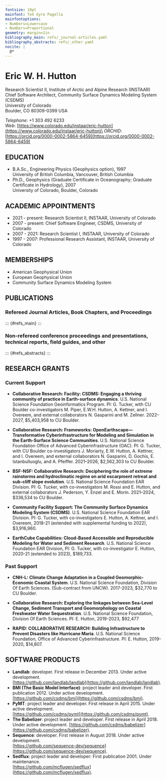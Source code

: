 ```yaml
---
fontsize: 10pt
mainfont: TeX Gyre Pagella
mainfontoptions:
- Numbers=Lowercase
- Numbers=Proportional
geometry: margin=1in
bibliography_main: refs/_journal-articles.yaml
bibliography_abstracts: refs/_other.yaml
nocite: |
  @*
---
```


# Eric W. H. Hutton

Research Scientist II, Institute of Arctic and Alpine Research (INSTAAR)\
Chief Software Architect, Community Surface Dynamics Modeling System (CSDMS)\
University of Colorado\
Boulder, CO 80309-0399 USA

*Telephone*: +1 303 492 6233\
*Web*: [https://www.colorado.edu/instaar/eric-hutton](https://www.colorado.edu/instaar/eric-hutton)\
*ORCHID*: [https://orcid.org/0000-0002-5864-6459](https://orcid.org/0000-0002-5864-6459)

## EDUCATION

*   B.A.Sc., Engineering Physics (Geophysics option), 1997\
    University of British Columbia, Vancouver, British Columbia
*   Ph.D., Geophysics (Graduate Certificate in Oceanography; Graduate
    Certificate in Hydrology), 2007\
    University of Colorado, Boulder, Colorado

## ACADEMIC APPOINTMENTS

*   2021 - present: Research Scientist II, INSTAAR, University of Colorado
*   2007 - present: Chief Software Engineer, CSDMS, University of Colorado
*   2007 - 2021: Research Scientist I, INSTAAR, University of Colorado
*   1997 - 2007: Professional Research Assistant, INSTAAR, University of Colorado


## MEMBERSHIPS

*   American Geophysical Union
*   European Geophysical Union
*   Community Surface Dynamics Modeling System


## PUBLICATIONS

### Refereed Journal Articles, Book Chapters, and Proceedings

::: {#refs_main}
:::

### Non-refereed conference proceedings and presentations, technical reports, field guides, and other

::: {#refs_abstracts}
:::


## RESEARCH GRANTS

### Current Support

*  **Collaborative Research: Facility: CSDMS: Engaging a thriving community of
   practice in Earth-surface dynamics**.
   U.S. National Science Foundation Geoinformatics Program.
   PI: G. Tucker, with CU Boulder co-investigators M. Piper, E.W.H. Hutton,
   A. Kettner, and I. Overeem, and external collaborators N. Gasparini
   and M. Zellner. 2022–2027, $5,403,958 to CU Boulder.

*  **Collaborative Research: Frameworks: OpenEarthscape—Transformative
   Cyberinfrastructure for Modeling and Simulation in the Earth-Surface Science
   Communities**.
   U.S. National Science Foundation Office of Advanced Cyberinfrastructure (OAC).
   PI: G. Tucker, with CU Boulder co-investigators J. Moriarty, E.W.
   Hutton, A. Kettner, and I. Overeem, and external collaborators N. Gasparini,
   D. Gochis, E. Istanbulluoglu, and A. Pfeiffer. 2021–2026, $2,562,303 to CU Boulder.

*  **BSF-NSF: Collaborative Research: Deciphering the role of extreme rainstorms
   and hydroclimatic regime on arid escarpment retreat and sub-cliff slope evolution**.
   U.S. National Science Foundation EAR Division.
   PI: G. Tucker, with co-investigators M. Rossi and E. Hutton, and external
   collaborators J. Pederson, Y. Enzel and E. Morin. 2021–2024, $336,534 to CU Boulder.

*  **Community Facility Support: The Community Surface Dynamics Modeling System
   (CSDMS)**.
   U.S. National Science Foundation EAR Division.
   PI: G. Tucker, with co-investigators E. Hutton, A. Kettner, and I. Overeem,
   2018-21 (extended with supplemental funding to 2022), $3,916,960.

*  **EarthCube Capabilities: Cloud-Based Accessible and Reproducible Modeling for
   Water and Sediment Research**.
   U.S. National Science Foundation EAR Division,
   PI: G. Tucker, with co-investigator E. Hutton, 2020-21 (extended to 2023), $189,733.


### Past Support

*  **CNH-L: Climate Change Adaptation in a Coupled Geomorphic-Economic Coastal
   System**.
   U.S. National Science Foundation, Division Of Earth Sciences.
   (Sub-contract from UNCW). 2017-2023, $32,770 to CU Boulder.

*  **Collaborative Research: Exploring the linkages between Sea-Level Change, Sediment
   Transport and Geomorphology on Coastal Freshwater Water Sequestration**.
   U.S. National Science Foundation, Division Of Earth Sciences.
   PI: E. Hutton, 2019-2023, $92,477

*  **RAPID: COLLABORATIVE RESEARCH: Building Infrastructure to Prevent Disasters like
   Hurricane Maria**.
   U.S. National Science Foundation, Office of Advanced Cyberinfrastructure.
   PI: E. Hutton, 2019-2020, $14,807.


## SOFTWARE PRODUCTS


*  **Landlab**: developer. First release in December 2013. Under active development.\
   [https://github.com/landlab/landlab](https://github.com/landlab/landlab).
*  **BMI (The Basic Model Interface)**: project leader and developer. First
   publication 2012. Under active development.\
   [https://github.com/csdms/bmi](https://github.com/csdms/bmi).
*  **PyMT**: project leader and developer. First release in April 2015. Under active
   development.\
   [https://github.com/csdms/pymt](https://github.com/csdms/pymt).
*  **The Babelizer**: project leader and developer. First release in April 2018.
   Under active development.
   [https://github.com/csdms/babelizer](https://github.com/csdms/babelizer).
*  **Sequence**: developer. First release in August 2018. Under active development.\
   [https://github.com/sequence-dev/sequence](https://github.com/sequence-dev/sequence).
*  **Sedflux**: project leader and developer: First publication 2001. Under maintenance.\
   [https://github.com/mcflugen/sedflux](https://github.com/mcflugen/sedflux).
